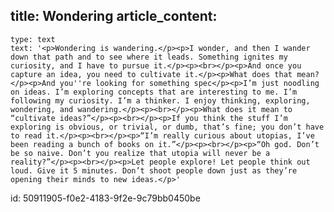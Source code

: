title: Wondering
article_content:
  -
    type: text
    text: '<p>Wondering is wandering.</p><p>I wonder, and then I wander down that path and to see where it leads. Something ignites my curiosity, and I have to pursue it.</p><p><br></p><p>And once you capture an idea, you need to cultivate it.</p><p>What does that mean?</p><p>And you''re looking for something spec</p><p>I’m just noodling on ideas. I’m exploring concepts that are interesting to me. I’m following my curiosity. I’m a thinker. I enjoy thinking, exploring, wondering, and wandering.</p><p><br></p><p>What does it mean to “cultivate ideas?”</p><p><br></p><p>If you think the stuff I’m exploring is obvious, or trivial, or dumb, that’s fine; you don’t have to read it.</p><p><br></p><p>“I’m really curious about utopias, I’ve been reading a bunch of books on it.”</p><p><br></p><p>“Oh god. Don’t be so naive. Don’t you realize that utopia will never be a reality?”</p><p><br></p><p>Let people explore! Let people think out loud. Give it 5 minutes. Don’t shoot people down just as they’re opening their minds to new ideas.</p>'
id: 50911905-f0e2-4183-9f2e-9c79bb0450be
